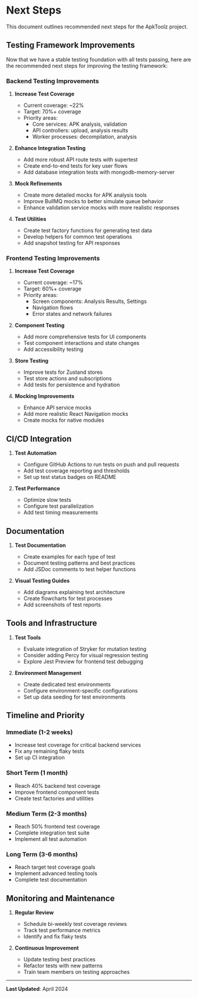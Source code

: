 # Next Steps

This document outlines recommended next steps for the ApkToolz project.

## Testing Framework Improvements

Now that we have a stable testing foundation with all tests passing, here are the recommended next steps for improving the testing framework:

### Backend Testing Improvements

1. **Increase Test Coverage**
   - Current coverage: ~22%
   - Target: 70%+ coverage
   - Priority areas:
     - Core services: APK analysis, validation
     - API controllers: upload, analysis results
     - Worker processes: decompilation, analysis

2. **Enhance Integration Testing**
   - Add more robust API route tests with supertest
   - Create end-to-end tests for key user flows
   - Add database integration tests with mongodb-memory-server

3. **Mock Refinements**
   - Create more detailed mocks for APK analysis tools
   - Improve BullMQ mocks to better simulate queue behavior
   - Enhance validation service mocks with more realistic responses

4. **Test Utilities**
   - Create test factory functions for generating test data
   - Develop helpers for common test operations
   - Add snapshot testing for API responses

### Frontend Testing Improvements

1. **Increase Test Coverage**
   - Current coverage: ~17%
   - Target: 60%+ coverage
   - Priority areas:
     - Screen components: Analysis Results, Settings
     - Navigation flows
     - Error states and network failures

2. **Component Testing**
   - Add more comprehensive tests for UI components
   - Test component interactions and state changes
   - Add accessibility testing

3. **Store Testing**
   - Improve tests for Zustand stores
   - Test store actions and subscriptions
   - Add tests for persistence and hydration

4. **Mocking Improvements**
   - Enhance API service mocks
   - Add more realistic React Navigation mocks
   - Create mocks for native modules

## CI/CD Integration

1. **Test Automation**
   - Configure GitHub Actions to run tests on push and pull requests
   - Add test coverage reporting and thresholds
   - Set up test status badges on README

2. **Test Performance**
   - Optimize slow tests
   - Configure test parallelization
   - Add test timing measurements

## Documentation

1. **Test Documentation**
   - Create examples for each type of test
   - Document testing patterns and best practices
   - Add JSDoc comments to test helper functions

2. **Visual Testing Guides**
   - Add diagrams explaining test architecture
   - Create flowcharts for test processes
   - Add screenshots of test reports

## Tools and Infrastructure

1. **Test Tools**
   - Evaluate integration of Stryker for mutation testing
   - Consider adding Percy for visual regression testing
   - Explore Jest Preview for frontend test debugging

2. **Environment Management**
   - Create dedicated test environments
   - Configure environment-specific configurations
   - Set up data seeding for test environments

## Timeline and Priority

### Immediate (1-2 weeks)
- Increase test coverage for critical backend services
- Fix any remaining flaky tests
- Set up CI integration

### Short Term (1 month)
- Reach 40% backend test coverage
- Improve frontend component tests
- Create test factories and utilities

### Medium Term (2-3 months)
- Reach 50% frontend test coverage
- Complete integration test suite
- Implement all test automation

### Long Term (3-6 months)
- Reach target test coverage goals
- Implement advanced testing tools
- Complete test documentation

## Monitoring and Maintenance

1. **Regular Review**
   - Schedule bi-weekly test coverage reviews
   - Track test performance metrics
   - Identify and fix flaky tests

2. **Continuous Improvement**
   - Update testing best practices
   - Refactor tests with new patterns
   - Train team members on testing approaches

---

**Last Updated**: April 2024